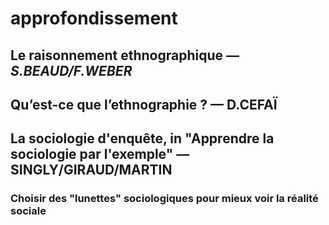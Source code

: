 # approfondissement

## Le raisonnement ethnographique — _S.BEAUD/F.WEBER_

## Qu’est-ce que l’ethnographie ? — D.CEFAÏ

## La sociologie d'enquête, in "Apprendre la sociologie par l'exemple" — SINGLY/GIRAUD/MARTIN

### **Choisir des "lunettes" sociologiques pour mieux voir la réalité sociale**

